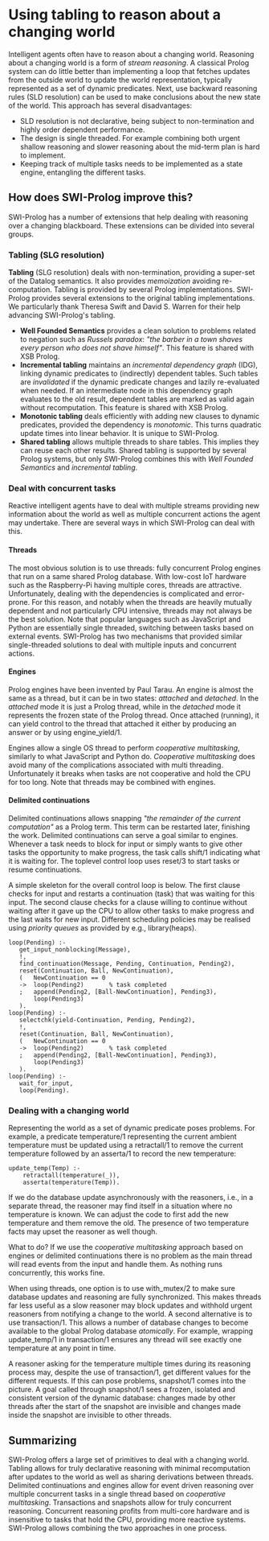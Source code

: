 # Using tabling to reason about a changing world

Intelligent agents often have to reason about a changing world.
Reasoning about a changing world is a form of _stream reasoning_. A
classical Prolog system can do little better than implementing a loop
that fetches updates from the outside world to update the world
representation, typically represented as a set of dynamic predicates.
Next, use backward reasoning rules (SLD resolution) can be used to make
conclusions about the new state of the world. This approach has several
disadvantages:

  - SLD resolution is not declarative, being subject to non-termination
    and highly order dependent performance.
  - The design is single threaded.  For example combining both urgent
    shallow reasoning and slower reasoning about the mid-term plan is
    hard to implement.
  - Keeping track of multiple tasks needs to be implemented as a state
    engine, entangling the different tasks.

## How does SWI-Prolog improve this?

SWI-Prolog has a number of extensions that help dealing with reasoning
over a changing blackboard. These extensions can be divided into several
groups.

### Tabling (SLG resolution)

__Tabling__ (SLG resolution) deals with non-termination, providing a
super-set of the Datalog semantics. It also provides _memoization_
avoiding re-computation. Tabling is provided by several Prolog
implementations. SWI-Prolog provides several extensions to the original
tabling implementations. We particularly thank Theresa Swift and David
S. Warren for their help advancing SWI-Prolog's tabling.

  - __Well Founded Semantics__ provides a clean solution to problems
    related to negation such as _Russels paradox_: _"the barber in a town
    shaves every person who does not shave himself"_.  This feature
    is shared with XSB Prolog.
  - __Incremental tabling__ maintains an _incremental dependency graph_ (IDG),
    linking dynamic predicates to (indirectly) dependent tables.  Such
    tables are _invalidated_ if the dynamic predicate changes and lazily
    re-evaluated when needed.  If an intermediate node in this dependency
    graph evaluates to the old result, dependent tables are marked as valid
    again without recomputation.  This feature is shared with XSB Prolog.
  - __Monotonic tabling__ deals efficiently with adding new clauses to
    dynamic predicates, provided the dependency is _monotomic_.  This turns
    quadratic update times into linear behavior.  It is unique to SWI-Prolog.
  - __Shared tabling__ allows multiple threads to share tables.  This
    implies they can reuse each other results.  Shared tabling is supported
    by several Prolog systems, but only SWI-Prolog combines this with
    _Well Founded Semantics_ and _incremental tabling_.


### Deal with concurrent tasks

Reactive intelligent agents have to deal with multiple streams providing
new information about the world as well as multiple concurrent actions
the agent may undertake.  There are several ways in which SWI-Prolog can deal
with this.

#### Threads

The most obvious solution is to use threads: fully concurrent Prolog
engines that run on a same shared Prolog database. With low-cost IoT
hardware such as the Raspberry-Pi having multiple cores, threads are
attractive. Unfortunately, dealing with the dependencies is complicated
and error-prone. For this reason, and notably when the threads are
heavily mutually dependent and not particularly CPU intensive, threads
may not always be the best solution. Note that popular languages such as
JavaScript and Python are essentially single threaded, switching between
tasks based on external events. SWI-Prolog has two mechanisms that
provided similar single-threaded solutions to deal with multiple inputs
and concurrent actions.

#### Engines

Prolog engines have been invented by Paul Tarau. An engine is almost the
same as a thread, but it can be in two states: _attached_ and
_detached_. In the _attached_ mode it is just a Prolog thread, while in
the _detached_ mode it represents the frozen state of the Prolog thread.
Once attached (running), it can yield control to the thread that
attached it either by producing an answer or by using engine_yield/1.

Engines allow a single OS thread to perform _cooperative multitasking_,
similarly to what JavaScript and Python do. _Cooperative multitasking_
does avoid many of the complications associated with multi threading.
Unfortunately it breaks when tasks are not cooperative and hold the CPU
for too long. Note that threads may be combined with engines.

#### Delimited continuations

Delimited continuations allows snapping _"the remainder of the current
computation"_ as a Prolog term. This term can be restarted later,
finishing the work. Delimited continuations can serve a goal similar to
engines. Whenever a task needs to block for input or simply wants to
give other tasks the opportunity to make progress, the task calls
shift/1 indicating what it is waiting for.  The toplevel control loop
uses reset/3 to start tasks or resume continuations.

A simple skeleton for the overall control loop is below. The first
clause checks for input and restarts a continuation (task) that was
waiting for this input. The second clause checks for a clause willing to
continue without waiting after it gave up the CPU to allow other tasks
to make progress and the last waits for new input. Different scheduling
policies may be realised using _priority queues_ as provided by e.g.,
library(heaps).


```
loop(Pending) :-
   get_input_nonblocking(Message),
   !,
   find_continuation(Message, Pending, Continuation, Pending2),
   reset(Continuation, Ball, NewContinuation),
   (   NewContinuation == 0
   ->  loop(Pending2)		% task completed
   ;   append(Pending2, [Ball-NewContinuation], Pending3),
       loop(Pending3)
   ).
loop(Pending) :-
   selectchk(yield-Continuation, Pending, Pending2),
   !,
   reset(Continuation, Ball, NewContinuation),
   (   NewContinuation == 0
   ->  loop(Pending2)		% task completed
   ;   append(Pending2, [Ball-NewContinuation], Pending3),
       loop(Pending3)
   ).
loop(Pending) :-
   wait_for_input,
   loop(Pending).
```

### Dealing with a changing world

Representing the world as a set of dynamic predicate poses problems. For
example, a predicate temperature/1 representing the current ambient
temperature must be updated using a retractall/1 to remove the current
temperature followed by an asserta/1 to record the new temperature:

```
update_temp(Temp) :-
    retractall(temperature(_)),
    asserta(temperature(Temp)).
```

If we do the database update asynchronously with the reasoners, i.e., in
a separate thread, the reasoner may find itself in a situation where no
temperature is known. We can adjust the code to first add the new
temperature and them remove the old. The presence of two temperature
facts may upset the reasoner as well though.

What to do? If we use the _cooperative multitasking_ approach based on
engines or delimited continuations there is no problem as the main thread
will read events from the input and handle them. As nothing runs
concurrently, this works fine.

When using threads, one option is to use with_mutex/2 to make sure
database updates and reasoning are fully synchronized. This makes
threads far less useful as a slow reasoner may block updates and
withhold urgent reasoners from notifying a change to the world. A second
alternative is to use transaction/1. This allows a number of database
changes to become available to the global Prolog database _atomically_.
For example, wrapping update_temp/1 in transaction/1 ensures any thread
will see exactly one temperature at any point in time.

A reasoner asking for the temperature multiple times during its
reasoning process may, despite the use of transaction/1, get different
values for the different requests. If this can pose problems, snapshot/1
comes into the picture. A goal called through snapshot/1 sees a frozen,
isolated and consistent version of the dynamic database: changes made by
other threads after the start of the snapshot are invisible and changes
made inside the snapshot are invisible to other threads.


## Summarizing

SWI-Prolog offers a large set of primitives to deal with a changing
world. Tabling allows for truly declarative reasoning with minimal
recomputation after updates to the world as well as sharing derivations
between threads. Delimited continuations and engines allow for event
driven reasoning over multiple concurrent tasks in a single thread based
on _cooperative multitasking_. Transactions and snapshots allow for
truly concurrent reasoning. Concurrent reasoning profits from
multi-core hardware and is insensitive to tasks that hold the CPU,
providing more reactive systems. SWI-Prolog allows combining the two
approaches in one process.
